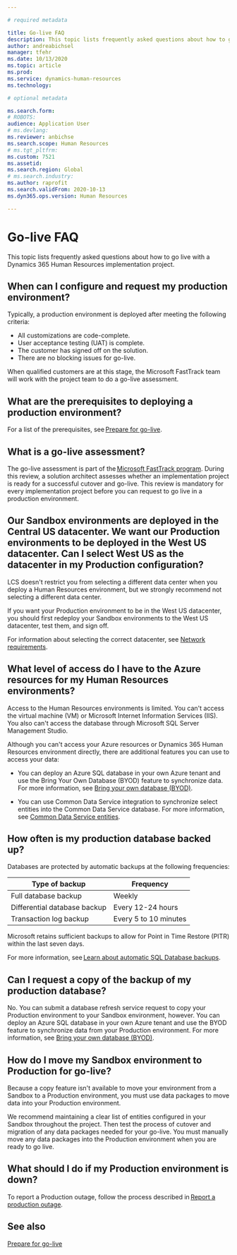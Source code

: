 ```yaml
---

# required metadata

title: Go-live FAQ
description: This topic lists frequently asked questions about how to go live with a Dynamics 365 Human Resources implementation project. 
author: andreabichsel
manager: tfehr
ms.date: 10/13/2020
ms.topic: article
ms.prod: 
ms.service: dynamics-human-resources
ms.technology: 

# optional metadata

ms.search.form: 
# ROBOTS: 
audience: Application User
# ms.devlang: 
ms.reviewer: anbichse
ms.search.scope: Human Resources
# ms.tgt_pltfrm: 
ms.custom: 7521
ms.assetid: 
ms.search.region: Global
# ms.search.industry: 
ms.author: raprofit
ms.search.validFrom: 2020-10-13
ms.dyn365.ops.version: Human Resources

---
```


# Go-live FAQ 

This topic lists frequently asked questions about how to go live with a Dynamics 365 Human Resources implementation project. 

## When can I configure and request my production environment? 

Typically, a production environment is deployed after meeting the following criteria:

- All customizations are code-complete.
- User acceptance testing (UAT) is complete.
- The customer has signed off on the solution.
- There are no blocking issues for go-live. 

When qualified customers are at this stage, the Microsoft FastTrack team will work with the project team to do a go-live assessment. 

## What are the prerequisites to deploying a production environment? 

For a list of the prerequisites, see [Prepare for go-live](/human-resources/hr-admin-go-live-prepare.md). 

## What is a go-live assessment?  

The go-live assessment is part of the [Microsoft FastTrack program](https://docs.microsoft.com/dynamics365/fin-ops-core/fin-ops/get-started/fasttrack-dynamics-365-overview). During this review, a solution architect assesses whether an implementation project is ready for a successful cutover and go-live. This review is mandatory for every implementation project before you can request to go live in a production environment. 

## Our Sandbox environments are deployed in the Central US datacenter. We want our Production environments to be deployed in the West US datacenter. Can I select West US as the datacenter in my Production configuration? 

LCS doesn't restrict you from selecting a different data center when you deploy a Human Resources environment, but we strongly recommend not selecting a different data center.  

If you want your Production environment to be in the West US datacenter, you should first redeploy your Sandbox environments to the West US datacenter, test them, and sign off. 

For information about selecting the correct datacenter, see [Network requirements](https://docs.microsoft.com/dynamics365/fin-ops-core/fin-ops/get-started/system-requirements#network-requirements). 

## What level of access do I have to the Azure resources for my Human Resources environments?  

Access to the Human Resources environments is limited. You can't access the virtual machine (VM) or Microsoft Internet Information Services (IIS). You also can't access the database through Microsoft SQL Server Management Studio. 

Although you can't access your Azure resources or Dynamics 365 Human Resources environment directly, there are additional features you can use to access your data:

- You can deploy an Azure SQL database in your own Azure tenant and use the Bring Your Own Database (BYOD) feature to synchronize data. For more information, see [Bring your own database (BYOD)](https://docs.microsoft.com/dynamics365/fin-ops-core/dev-itpro/analytics/export-entities-to-your-own-database).

- You can use Common Data Service integration to synchronize select entities into the Common Data Service database. For more information, see [Common Data Service entities](hr-developer-entities.md). 

## How often is my production database backed up? 

Databases are protected by automatic backups at the following frequencies:

| Type of backup | Frequency |
| --- | --- |
| Full database backup | Weekly |
| Differential database backup | Every 12-24 hours |
| Transaction log backup | Every 5 to 10 minutes |

Microsoft retains sufficient backups to allow for Point in Time Restore (PITR) within the last seven days. 

For more information, see [Learn about automatic SQL Database backups](https://docs.microsoft.com/azure/azure-sql/database/automated-backups-overview?tabs=single-database). 

## Can I request a copy of the backup of my production database? 

No. You can submit a database refresh service request to copy your Production environment to your Sandbox environment, however. You can deploy an Azure SQL database in your own Azure tenant and use the BYOD feature to synchronize data from your Production environment. For more information, see [Bring your own database (BYOD)](https://docs.microsoft.com/dynamics365/fin-ops-core/dev-itpro/analytics/export-entities-to-your-own-database). 

## How do I move my Sandbox environment to Production for go-live? 

Because a copy feature isn't available to move your environment from a Sandbox to a Production environment, you must use data packages to move data into your Production environment.  

We recommend maintaining a clear list of entities configured in your Sandbox throughout the project. Then test the process of cutover and migration of any data packages needed for your go-live. You must manually move any data packages into the Production environment when you are ready to go live. 

## What should I do if my Production environment is down? 

To report a Production outage, follow the process described in [Report a production outage](https://docs.microsoft.com/dynamics365/fin-ops-core/dev-itpro/lifecycle-services/report-production-outage). 

 ## See also

 [Prepare for go-live](hr-admin-go-live-prepare.md)